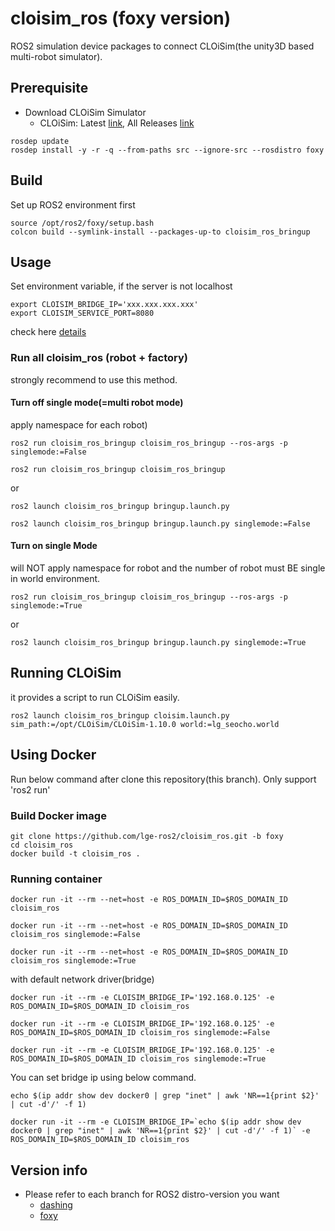 # cloisim_ros (foxy version)

ROS2 simulation device packages to connect CLOiSim(the unity3D based multi-robot simulator).

## Prerequisite

- Download CLOiSim Simulator
  - CLOiSim: Latest [link](https://github.com/lge-ros2/cloisim/releases/latest), All Releases [link](https://github.com/lge-ros2/cloisim/releases)

```shell
rosdep update
rosdep install -y -r -q --from-paths src --ignore-src --rosdistro foxy
```

## Build

Set up ROS2 environment first

```shell
source /opt/ros2/foxy/setup.bash
colcon build --symlink-install --packages-up-to cloisim_ros_bringup
```

## Usage

Set environment variable, if the server is not localhost

```shell
export CLOISIM_BRIDGE_IP='xxx.xxx.xxx.xxx'
export CLOISIM_SERVICE_PORT=8080
```

check here [details](https://github.com/lge-ros2/cloisim_ros/tree/foxy/cloisim_ros_bringup)

### Run all cloisim_ros (robot + factory)

strongly recommend to use this method.

#### Turn off single mode(=multi robot mode)

apply namespace for each robot)

```shell
ros2 run cloisim_ros_bringup cloisim_ros_bringup --ros-args -p singlemode:=False

ros2 run cloisim_ros_bringup cloisim_ros_bringup
```

or

```shell
ros2 launch cloisim_ros_bringup bringup.launch.py

ros2 launch cloisim_ros_bringup bringup.launch.py singlemode:=False
```

#### Turn on single Mode

will NOT apply namespace for robot and the number of robot must BE single in world environment.

```shell
ros2 run cloisim_ros_bringup cloisim_ros_bringup --ros-args -p singlemode:=True
```

or

```shell
ros2 launch cloisim_ros_bringup bringup.launch.py singlemode:=True
```

## Running CLOiSim

it provides a script to run CLOiSim easily.

```shell
ros2 launch cloisim_ros_bringup cloisim.launch.py sim_path:=/opt/CLOiSim/CLOiSim-1.10.0 world:=lg_seocho.world
```

## Using Docker

Run below command after clone this repository(this branch). Only support 'ros2 run'

### Build Docker image

```shell
git clone https://github.com/lge-ros2/cloisim_ros.git -b foxy
cd cloisim_ros
docker build -t cloisim_ros .
```

### Running container

```shell
docker run -it --rm --net=host -e ROS_DOMAIN_ID=$ROS_DOMAIN_ID cloisim_ros

docker run -it --rm --net=host -e ROS_DOMAIN_ID=$ROS_DOMAIN_ID cloisim_ros singlemode:=False

docker run -it --rm --net=host -e ROS_DOMAIN_ID=$ROS_DOMAIN_ID cloisim_ros singlemode:=True
```

with default network driver(bridge)

```shell
docker run -it --rm -e CLOISIM_BRIDGE_IP='192.168.0.125' -e ROS_DOMAIN_ID=$ROS_DOMAIN_ID cloisim_ros

docker run -it --rm -e CLOISIM_BRIDGE_IP='192.168.0.125' -e ROS_DOMAIN_ID=$ROS_DOMAIN_ID cloisim_ros singlemode:=False

docker run -it --rm -e CLOISIM_BRIDGE_IP='192.168.0.125' -e ROS_DOMAIN_ID=$ROS_DOMAIN_ID cloisim_ros singlemode:=True
```

You can set bridge ip using below command.

```shell
echo $(ip addr show dev docker0 | grep "inet" | awk 'NR==1{print $2}' | cut -d'/' -f 1)

docker run -it --rm -e CLOISIM_BRIDGE_IP=`echo $(ip addr show dev docker0 | grep "inet" | awk 'NR==1{print $2}' | cut -d'/' -f 1)` -e ROS_DOMAIN_ID=$ROS_DOMAIN_ID cloisim_ros
```

## Version info

- Please refer to each branch for ROS2 distro-version you want
  - [dashing](https://github.com/lge-ros2/sim_device/tree/dashing)
  - [foxy](https://github.com/lge-ros2/cloisim_ros/tree/foxy)
